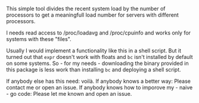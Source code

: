 This simple tool divides the recent system load by the number of processors to get a meaningfull load number for servers with different processors.

I needs read access to /proc/loadavg and /proc/cpuinfo and works only for systems with these "files".

Usually I would implement a functionality like this in a shell script. But it turned out that `expr` doesn't work with floats and `bc` isn't installed by default on some systems. So - for my needs - downloading the binary provided in this package is less work than installing `bc` and deploying a shell script.

If anybody else has this need: voilà. If anybody knows a better way: Please contact me or open an issue. If anybody knows how to imporove my - naive - go code: Please let me known and open an issue.
